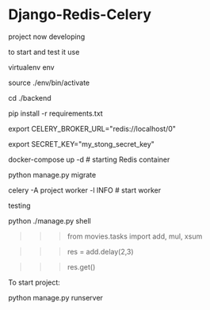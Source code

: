# Django-Redis-Celery

project now developing

to start and test it use

virtualenv env

source ./env/bin/activate

cd ./backend

pip install -r requirements.txt

export CELERY_BROKER_URL="redis://localhost/0"

export SECRET_KEY="my_stong_secret_key"

docker-compose up -d    # starting Redis container

python manage.py migrate

celery -A project worker -l INFO    # start worker

testing

python ./manage.py shell

>>> from movies.tasks import add, mul, xsum

>>> res = add.delay(2,3)

>>> res.get()

To start project:

python manage.py runserver